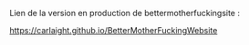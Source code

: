 Lien de la version en production de bettermotherfuckingsite :

https://carlaight.github.io/BetterMotherFuckingWebsite
